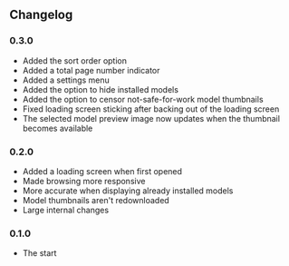 ## Changelog

### 0.3.0
- Added the sort order option
- Added a total page number indicator
- Added a settings menu
- Added the option to hide installed models
- Added the option to censor not-safe-for-work model thumbnails
- Fixed loading screen sticking after backing out of the loading screen
- The selected model preview image now updates when the thumbnail becomes available

### 0.2.0
- Added a loading screen when first opened
- Made browsing more responsive
- More accurate when displaying already installed models
- Model thumbnails aren't redownloaded
- Large internal changes

### 0.1.0
- The start
